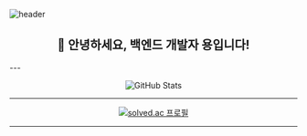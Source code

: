 ![header](https://capsule-render.vercel.app/api?type=waving&color=0:ed9d0b,100:f94001&height=300&section=header&text=HI%20I'm%20Yong!&fontSize=70&animation=fadeIn&fontAlignY=36&fontColor=ffffff)

<h2 align="center">👋 안녕하세요, 백엔드 개발자 용입니다!</h2>
---

<p align="center">
  <img src="https://github-readme-stats.vercel.app/api?username=phyu7776&show_icons=true&theme=radical" alt="GitHub Stats" />
</p>

---

<p align="center">
  <a href="https://solved.ac/phyu7776/">
    <img src="http://mazassumnida.wtf/api/v2/generate_badge?boj=phyu7776" alt="solved.ac 프로필" />
  </a>
</p>

---
